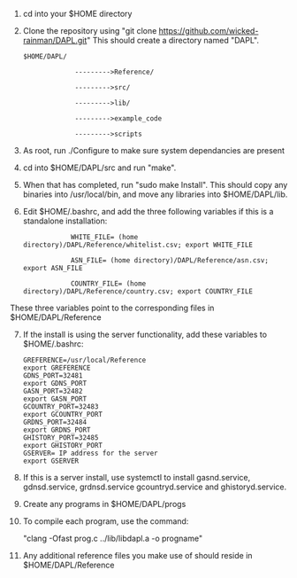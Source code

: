 1. cd into your $HOME directory
2. Clone the repository using "git clone https://github.com/wicked-rainman/DAPL.git"
This should create a directory named "DAPL".

       $HOME/DAPL/
       
                    --------->Reference/
       
                    --------->src/
       
                    --------->lib/
       
                    --------->example_code
                    
                    --------->scripts
       
3. As root, run ./Configure to make sure system dependancies are present
4. cd into $HOME/DAPL/src and run "make".
5. When that has completed, run "sudo make Install". This should copy any binaries into /usr/local/bin, and move 
any libraries into $HOME/DAPL/lib.
6. Edit $HOME/.bashrc, and add the three following variables if this is a standalone installation:

                   WHITE_FILE= (home directory)/DAPL/Reference/whitelist.csv; export WHITE_FILE
  
                   ASN_FILE= (home directory)/DAPL/Reference/asn.csv; export ASN_FILE
  
                   COUNTRY_FILE= (home directory)/DAPL/Reference/country.csv; export COUNTRY_FILE
  
  These three variables point to the corresponding files in $HOME/DAPL/Reference
  
7. If the install is using the server functionality, add these variables to $HOME/.bashrc:

       GREFERENCE=/usr/local/Reference
       export GREFERENCE
       GDNS_PORT=32481
       export GDNS_PORT
       GASN_PORT=32482
       export GASN_PORT
       GCOUNTRY_PORT=32483
       export GCOUNTRY_PORT
       GRDNS_PORT=32484
       export GRDNS_PORT
       GHISTORY_PORT=32485
       export GHISTORY_PORT
       GSERVER= IP address for the server
       export GSERVER
       
8. If this is a server install, use systemctl to install gasnd.service, gdnsd.service, grdnsd.service
gcountryd.service and ghistoryd.service.

9. Create any programs in $HOME/DAPL/progs

10. To compile each program, use the command:

       "clang -Ofast prog.c ../lib/libdapl.a -o progname"

11. Any additional reference files you make use of should reside in $HOME/DAPL/Reference
